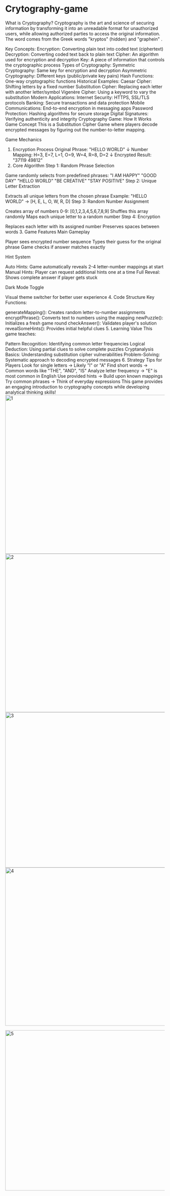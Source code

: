 # Crytography-game

 
What is Cryptography?
Cryptography is the art and science of securing information by transforming it into an unreadable format for unauthorized users, while allowing authorized parties to access the original information. The word comes from the Greek words "kryptos" (hidden) and "graphein" .

Key Concepts:
Encryption: Converting plain text into coded text (ciphertext)
Decryption: Converting coded text back to plain text
Cipher: An algorithm used for encryption and decryption
Key: A piece of information that controls the cryptographic process
Types of Cryptography:
Symmetric Cryptography: Same key for encryption and decryption
Asymmetric Cryptography: Different keys (public/private key pairs)
Hash Functions: One-way cryptographic functions
Historical Examples:
Caesar Cipher: Shifting letters by a fixed number
Substitution Cipher: Replacing each letter with another letter/symbol
Vigenère Cipher: Using a keyword to vary the substitution
Modern Applications:
Internet Security: HTTPS, SSL/TLS protocols
 Banking: Secure transactions and data protection
 Mobile Communications: End-to-end encryption in messaging apps
Password Protection: Hashing algorithms for secure storage
 Digital Signatures: Verifying authenticity and integrity
Cryptography Game: How It Works
Game Concept
This is a Substitution Cipher Game where players decode encrypted messages by figuring out the number-to-letter mapping.

Game Mechanics
1. Encryption Process
Original Phrase: "HELLO WORLD"
↓
Number Mapping: H=3, E=7, L=1, O=9, W=4, R=8, D=2
↓
Encrypted Result: "37119 49812"
2. Core Algorithm
Step 1: Random Phrase Selection

Game randomly selects from predefined phrases:
"I AM HAPPY"
"GOOD DAY"
"HELLO WORLD"
"BE CREATIVE"
"STAY POSITIVE"
Step 2: Unique Letter Extraction

Extracts all unique letters from the chosen phrase
Example: "HELLO WORLD" → [H, E, L, O, W, R, D]
Step 3: Random Number Assignment

Creates array of numbers 0-9: [0,1,2,3,4,5,6,7,8,9]
Shuffles this array randomly
Maps each unique letter to a random number
Step 4: Encryption

Replaces each letter with its assigned number
Preserves spaces between words
3. Game Features
 Main Gameplay

Player sees encrypted number sequence
Types their guess for the original phrase
Game checks if answer matches exactly

 Hint System

Auto Hints: Game automatically reveals 2-4 letter-number mappings at start
Manual Hints: Player can request additional hints one at a time
Full Reveal: Shows complete answer if player gets stuck

 Dark Mode Toggle

Visual theme switcher for better user experience
4. Code Structure
Key Functions:

generateMapping(): Creates random letter-to-number assignments
encryptPhrase(): Converts text to numbers using the mapping
newPuzzle(): Initializes a fresh game round
checkAnswer(): Validates player's solution
revealSomeHints(): Provides initial helpful clues
5. Learning Value
This game teaches:

Pattern Recognition: Identifying common letter frequencies
Logical Deduction: Using partial clues to solve complete puzzles
Cryptanalysis Basics: Understanding substitution cipher vulnerabilities
Problem-Solving: Systematic approach to decoding encrypted messages
6. Strategy Tips for Players
Look for single letters → Likely "I" or "A"
Find short words → Common words like "THE", "AND", "IS"
Analyze letter frequency → "E" is most common in English
Use provided hints → Build upon known mappings
Try common phrases → Think of everyday expressions
This game provides an engaging introduction to cryptography concepts while developing analytical thinking skills! 
<img width="959" height="501" alt="1" src="https://github.com/user-attachments/assets/4406459c-f947-45ff-8793-70dbe5005e58" />
<img width="958" height="500" alt="2" src="https://github.com/user-attachments/assets/5d9d9c68-45cf-47e3-b02e-897f7eae87f9" />
<img width="959" height="490" alt="3" src="https://github.com/user-attachments/assets/94c49916-8754-4b0f-8f77-48df7a17fec6" />
<img width="956" height="499" alt="4" src="https://github.com/user-attachments/assets/bfbb5a91-8221-4aa8-99f8-633774dd5fd2" />

<img width="955" height="506" alt="5" src="https://github.com/user-attachments/assets/0d7a3c3a-a7fe-403d-bcc7-49375a51e52c" />




